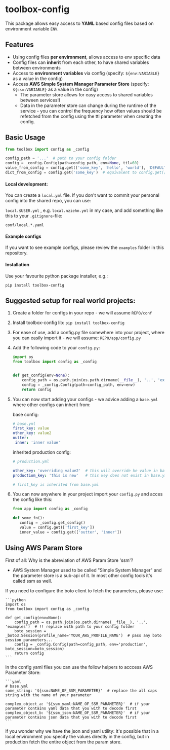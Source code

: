# toolbox-config

This package allows easy access to **YAML** based config files based on environment variable `ENV`.

## Features

- Using config files **per environment**, allows access to env specific data
- Config files can **inherit** from each other, to have shared variables between environments
- Access to **environment variables** via config (specify: `${env:VARIABLE}` as a value in the config)
- Access **AWS Simple System Manager Parameter Store** (specify: `${ssm:VARIABLE}` as a value in the config)
    - The parameter store allows for easy access to shared variables between services!)
    - Data in the parameter store can change during the runtime of the service - you can control the frequency how often values should be refetched from the config using the ttl parameter when creating the config.
    
    
## Basic Usage

```python
from toolbox import config as _config

config_path = '...'  # path to your config folder
config = _config.Config(path=config_path, env=None, ttl=60)
value_from_config = config.get(['some_key', 'hello', 'world'], 'DEFAULT_VALUE')
dict_from_config = config.get('some_key')  # equivalent to config.get(['some_key'])
```


#### Local development:
You can create a `local.yml` file. If you don't want to commit your personal config into the shared repo, you can use:

`local.$USER.yml` , e.g. `local.nziehn.yml` in my case, and add something like this to your `.gitignore`-file:
```
conf/local.*.yaml
```

#### Example configs

If you want to see example configs, please review the `examples` folder in this repository.

#### Installation

Use your favourite python package installer, e.g.:
```
pip install toolbox-config
```

## Suggested setup for real world projects:

1. Create a folder for configs in your repo - we will assume `REPO/conf`

2. Install toolbox-config lib: `pip install toolbox-config`

3. For ease of use, add a config.py file somewhere into your project, where you can easily import it - we will assume: `REPO/app/config.py`

4. Add the following code to your `config.py`: 
    ```python
    import os
    from toolbox import config as _config
    
    
    def get_config(env=None):
        config_path = os.path.join(os.path.dirname(__file__), '..', 'examples')  # !! replace with path to your config folder
        config = _config.Config(path=config_path, env=env)
        return config
    ```
    
5. You can now start adding your configs - we advice adding a `base.yml` where other configs can inherit from:
    
    base config:
    ```yaml
    # base.yml
    first_key: value
    other_key: value2
    outter:
     inner: 'inner value'
 
    ``` 
    
    inherited production config:
    ```yaml
    # production.yml
    
    other_key: 'overriding value2'  # this will override he value in base.yml
    productiom_key: 'this is new'   # this key does not exist in base.yml
    
    # first_key is inherited from base.yml
    ```
    
6. You can now anywhere in your project import your `config.py` and acces the config like this:
    ```python
    from app import config as _config 
    
    def some_fn():
       config = _config.get_config()
       value = config.get(['first_key'])
       inner_value = config.get(['outter', 'inner'])
    ```


## Using AWS Param Store

First of all: Why is the abreviation of AWS Param Store 'ssm'?

- AWS System Manager used to be called "Simple System Manager" and the parameter store is a sub-api of it. In most other config tools it's called ssm as well.

If you need to configure the boto client to fetch the parameters, please use:

    ```python
    import os
    from toolbox import config as _config
    
    def get_config(env=None):
        config_path = os.path.join(os.path.dirname(__file__), '..', 'examples')  # !! replace with path to your config folder
        boto_session = _boto3.Session(profile_name='YOUR_AWS_PROFILE_NAME')  # pass any boto session parameters...
        config = _config.Config(path=config_path, env='production', boto_session=boto_session)
        return config
    ```

In the config yaml files you can use the follow helpers to acccess AWS Parameter Store:

    ```yaml
    # base.yml
    some_string: '${ssm:NAME_OF_SSM_PARAMETER}'  # replace the all caps string with the name of your parameter
    
    complex_object_a: '${ssm_yaml:NAME_OF_SSM_PARAMETER}'  # if your parameter contains yaml data that you with to decode first
    complex_object_b: '${ssm_json:NAME_OF_SSM_PARAMETER}'  # if your parameter contains json data that you with to decode first
    ```
    
If you wonder why we have the json and yaml utility: It's possible that in a local environment you specify the values directly in the config, but in production fetch the entire object from the param store. 